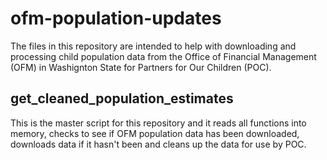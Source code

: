# ofm-population-updates

The files in this repository are intended to help with downloading and processing child population data from the Office of Financial Management (OFM) in Washignton State for Partners for Our Children (POC).

## get_cleaned_population_estimates

This is the master script for this repository and it reads all functions into memory, checks to see if OFM population data has been downloaded, downloads data if it hasn't been and cleans up the data for use by POC.
